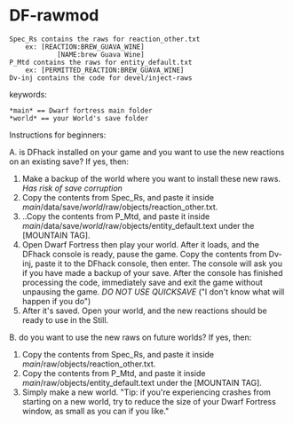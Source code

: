 # DF-rawmod

	Spec_Rs contains the raws for reaction_other.txt
  		ex: [REACTION:BREW_GUAVA_WINE]
	        	[NAME:brew Guava Wine]
	P_Mtd contains the raws for entity_default.txt
  		ex: [PERMITTED_REACTION:BREW_GUAVA_WINE]
	Dv-inj contains the code for devel/inject-raws

keywords:  

	*main* == Dwarf fortress main folder
	*world* == your World's save folder

	


Instructions for beginners:

A. is DFhack installed on your game and you want to use the new reactions on an existing save? If yes, then:
1. Make a backup of the world where you want to install these new raws. *Has risk of save corruption*
2. Copy the contents from Spec_Rs, and paste it inside *main*/data/save/*world*/raw/objects/reaction_other.txt.
3. ..Copy the contents from P_Mtd, and paste it inside *main*/data/save/*world*/raw/objects/entity_default.text under the [MOUNTAIN TAG].
4. Open Dwarf Fortress then play your world. After it loads, and the DFhack console is ready, pause the game. Copy the contents from Dv-inj, paste it to the DFhack console, then enter. The console will ask you if you have made a backup of your save. After the console has finished processing the code, immediately save and exit the game without unpausing the game. *DO NOT USE QUICKSAVE* ("I don't know what will happen if you do")
5. After it's saved. Open your world, and the new reactions should be ready to use in the Still.

B. do you want to use the new raws on future worlds? If yes, then:
1. Copy the contents from Spec_Rs, and paste it inside *main*/raw/objects/reaction_other.txt.
2. Copy the contents from P_Mtd, and paste it inside *main*/raw/objects/entity_default.text under the [MOUNTAIN TAG].
3. Simply make a new world. "Tip: if you're experiencing crashes from starting on a new world, try to reduce the size of your Dwarf Fortress window, as small as you can if you like."

